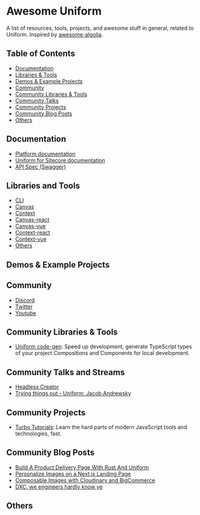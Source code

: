 # Awesome Uniform

A list of resources, tools, projects, and awesome stuff in general, related to Uniform. Inspired by [awesome-algolia](https://github.com/algolia/awesome-algolia).

## Table of Contents

- [Documentation](#documentation)
- [Libraries & Tools](#libraries--tools)
- [Demos & Example Projects](#demos--example-projects)
- [Community](#community)
- [Community Libraries & Tools](#community-libraries--tools)
- [Community Talks](#community-talks)
- [Community Projects](#community-projects)
- [Community Blog Posts](#community-blog-posts)
- [Others](#others)

## Documentation

- [Platform documentation](https://docs.uniform.app/)
- [Uniform for Sitecore documentation](https://docs.uniform.dev/sitecore/)
- [API Spec (Swagger)](https://uniform.app/schemas/swagger.html)

## Libraries and Tools

- [CLI](https://www.npmjs.com/package/@uniformdev/cli)
- [Canvas](https://www.npmjs.com/package/@uniformdev/canvas)
- [Context](https://www.npmjs.com/package/@uniformdev/context)
- [Canvas-react](https://www.npmjs.com/package/@uniformdev/canvas-react)
- [Canvas-vue](https://www.npmjs.com/package/@uniformdev/canvas-vue)
- [Context-react](https://www.npmjs.com/package/@uniformdev/context-react)
- [Context-vue](https://www.npmjs.com/package/@uniformdev/context-vue)
- [Others](https://www.npmjs.com/search?q=%40uniformdev)

## Demos & Example Projects

## Community

- [Discord](https://discord.gg/DRMyTKfxJy)
- [Twitter](https://twitter.com/uniformdev)
- [Youtube](https://www.youtube.com/channel/UCEhO1B_bT_sUV0DT4c4rNQA)

## Community Libraries & Tools

- [Uniform code-gen](https://github.com/davetayls/uniform-codegen): Speed up development, generate TypeScript types of your project Compositions and Components for local development.

## Community Talks and Streams

- [Headless Creator](https://www.headlesscreator.com/)
- [Trying things out - Uniform: Jacob Andrewsky](https://www.youtube.com/watch?v=NueIg3izQHU)

## Community Projects
- [Turbo Tutorials](https://turbo-tutorials.dev/): Learn the hard parts of modern JavaScript tools and technologies, fast.

## Community Blog Posts

- [Build A Product Delivery Page With Rust And Uniform](https://fullstackwriter.dev/post/build-a-product-delivery-page-with-rust-and-uniform?category=rust)
- [Personalize Images on a Next.js Landing Page](https://mediajams.dev/post/how-to-personalize-images-on-an-event-landing-page-using-next.js)
- [Composable Images with Cloudinary and BigCommerce](https://mediajams.dev/post/deliver-composable-commerce-images-with-cloudinary-and-bigcommerce-in-nextjs)
- [DXC, we engineers hardly know ye](https://dev.to/chuloo/dxc-we-engineers-hardly-know-ye-3gmh)

## Others
